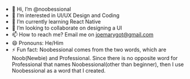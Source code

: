 - 👋 Hi, I’m @noobessional
- 👀 I’m interested in UI/UX Design and Coding
- 🌱 I’m currently learning React Native
- 💞️ I’m looking to collaborate on designing a UI
- 📫 How to reach me? Email me on joemarygot@gmail.com
- 😄 Pronouns: He/Him
- ⚡ Fun fact: Noobessional comes from the two words, which are Noob(Newbie) and Professional. Since there is no opposite word for Professional that names Noobessional(other than beginner), then I use Noobessional as a word that I created.

<!---
noobessional/noobessional is a ✨ special ✨ repository because its `README.md` (this file) appears on your GitHub profile.
You can click the Preview link to take a look at your changes.
--->
